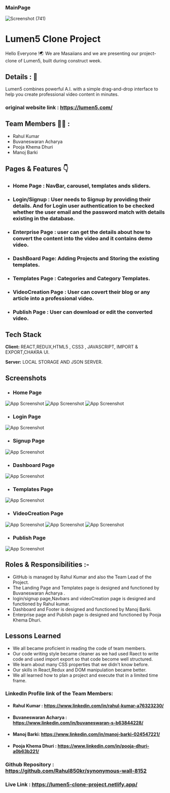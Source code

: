 
### MainPage
![Screenshot (741)](https://user-images.githubusercontent.com/101567232/185653696-fe99d14a-009d-4eba-95d4-7dea490d3b0c.png)


# Lumen5 Clone Project

Hello Everyone !🌏 We are Masaiians and we are presenting our project- clone of Lumen5, built during construct week.


## Details : 🔭

Lumen5 combines powerful A.I. with a simple drag-and-drop interface to help you create professional video content in minutes.

### original website link : https://lumen5.com/

## Team Members 👨‍💻 :

- Rahul Kumar
- Buvaneswaran Acharya
- Pooja Khema Dhuri
- Manoj Barki

## Pages & Features 👇

 - ### Home Page : NavBar, carousel, templates ands sliders.
 - ### Login/Signup : User needs to Signup by providing their details. And for Login user authentication to be checked whether the user email and the password match with details existing in the database.
 - ### Enterprise Page : user can get the details about how to convert the content into the video and it contains demo video.
 - ### DashBoard Page: Adding Projects and Storing the existing templates.
 - ### Templates Page : Categories and Category Templates.
 - ### VideoCreation Page : User can covert their blog or any article into a professional video.
 - ### Publish Page : User can download or edit the converted video.


## Tech Stack

**Client:** REACT,REDUX,HTML5 , CSS3 , JAVASCRIPT, IMPORT & EXPORT,CHAKRA UI.

**Server:** LOCAL STORAGE AND JSON SERVER.


## Screenshots
- ### Home Page
![App Screenshot](https://github.com/Rahul850kr/synonymous-wall-8152/blob/master/src/screenshots%20of%20Poject/homepage1.png?raw=true)
![App Screenshot](https://github.com/Rahul850kr/synonymous-wall-8152/blob/master/src/screenshots%20of%20Poject/homepage2.png?raw=true)
![App Screenshot](https://github.com/Rahul850kr/synonymous-wall-8152/blob/master/src/screenshots%20of%20Poject/homepage3.png?raw=true)

- ### Login Page
![App Screenshot](https://github.com/Rahul850kr/synonymous-wall-8152/blob/master/src/screenshots%20of%20Poject/login.png?raw=true)

- ### Signup Page
![App Screenshot](https://github.com/Rahul850kr/synonymous-wall-8152/blob/master/src/screenshots%20of%20Poject/signup.png?raw=true)

- ### Dashboard Page
![App Screenshot](https://github.com/Rahul850kr/synonymous-wall-8152/blob/master/src/screenshots%20of%20Poject/Dashboard.png?raw=true)

- ### Templates Page
![App Screenshot](https://github.com/Rahul850kr/synonymous-wall-8152/blob/master/src/screenshots%20of%20Poject/template.png?raw=true)

- ### VideoCreation Page
![App Screenshot](https://github.com/Rahul850kr/synonymous-wall-8152/blob/master/src/screenshots%20of%20Poject/videocreation1.png?raw=true)
![App Screenshot](https://github.com/Rahul850kr/synonymous-wall-8152/blob/master/src/screenshots%20of%20Poject/videocreation2.png?raw=true)
![App Screenshot](https://github.com/Rahul850kr/synonymous-wall-8152/blob/master/src/screenshots%20of%20Poject/videocreation3.png?raw=true)

- ### Publish Page
![App Screenshot](https://github.com/Rahul850kr/synonymous-wall-8152/blob/master/src/screenshots%20of%20Poject/lastpage.png?raw=true)




## Roles & Responsibilities :-

- GitHub is managed by Rahul Kumar and also the Team Lead of the Project.
- The Landing Page and Templates page is designed and functioned by Buvaneswaran Acharya .
- login/signup page,Navbars and videoCreation page is designed and functioned by Rahul kumar.
- Dashboard and Footer is designed and functioned by Manoj Barki.
- Enterprise page and Publish page is designed and functioned by Pooja Khema Dhuri.

    
## Lessons Learned

- We all became proficient in reading the code of team members.
- Our code writing style became cleaner as we had used Raect to write code and used import export so that code become well structured.
- We learn about many CSS properties that we didn't know before.
- Our skills in React,Redux and DOM manipulation became better.
- We all learned how to plan a project and execute that in a limited time frame.

### LinkedIn Profile link of the Team Members:
- #### Rahul Kumar : https://www.linkedin.com/in/rahul-kumar-a76323230/
- #### Buvaneswaran Acharya : https://www.linkedin.com/in/buvaneswaran-s-b63844228/
- #### Manoj Barki: https://www.linkedin.com/in/manoj-barki-024547221/
- #### Pooja Khema Dhuri : https://www.linkedin.com/in/pooja-dhuri-a0b63b221/


### Github Repository : https://github.com/Rahul850kr/synonymous-wall-8152
### Live Link : https://lumen5-clone-project.netlify.app/

